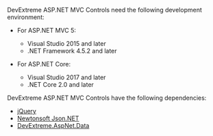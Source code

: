 DevExtreme ASP.NET MVC Controls need the following development environment:

- For ASP.NET MVC 5:

    - Visual Studio 2015 and later
    - .NET Framework 4.5.2 and later

- For ASP.NET Core:

    - Visual Studio 2017 and later
    - .NET Core 2.0 and later

DevExtreme ASP.NET MVC Controls have the following dependencies:

- [jQuery](https://www.nuget.org/packages/jQuery)
- [Newtonsoft Json.NET](https://www.nuget.org/packages/Newtonsoft.Json)    
- [DevExtreme.AspNet.Data](https://www.nuget.org/packages/DevExtreme.AspNet.Data)